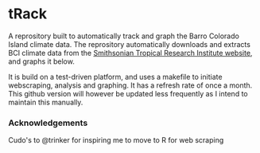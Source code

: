 # tRack

A reprository built to automatically track and graph the Barro Colorado Island climate data. The reprository automatically downloads and extracts BCI climate data from the [Smithsonian Tropical Research Institute website](http://biogeodb.stri.si.edu/physical_monitoring/research/barrocolorado), and graphs it below.

It is build on a test-driven platform, and uses a makefile to initiate webscraping, analysis and graphing. It has a refresh rate of once a month. This github version will however be updated less frequently as I intend to maintain this manually.

### Acknowledgements
Cudo's to @trinker for inspiring me to move to R for web scraping
